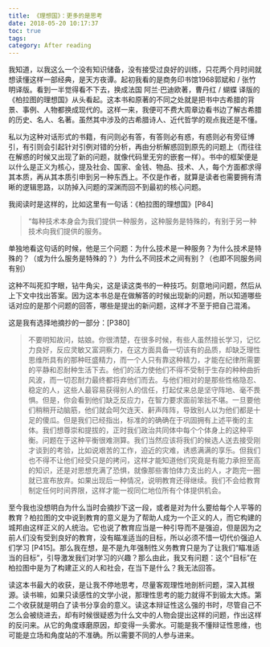 ```yaml
---
title: 《理想国》：更多的是思考
date: 2018-05-20 10:17:37
toc: true
tags:
category: After reading
---
```

我知道，以我这么一个没有知识储备，没有接受过良好的训练，只花两个月时间就想读懂这样一部经典，是天方夜谭。<!--more-->起初我看的是商务印书馆1968郭斌和 / 张竹明译版。看到一半觉得看不下去，换成法国 阿兰·巴迪欧著，曹丹红 / 蝴蝶 译版的《柏拉图的理想国》从头看起。这本书和原著的不同之处就是把书中古希腊的背景、事例、人物都换成现代的。这样一来，我便可不费大周章边看书边了解古希腊的历史、名人、名著。虽然其中涉及的古希腊诗人、近代哲学的观点我还是不懂。

私以为这种对话形式的书籍，有问则必有答，有答则必有惑，有惑则必有旁征博引，有引则会引起针对引例对错的分析，再由分析解惑回到原先的问题上（而往往在解惑的时候又出现了新的问题，就像代码里无穷的嵌套一样）。书中的框架便是以什么是正义为核心，提及社会、国家、金钱、物品、技术、人，每个方面都求得其本质，再从其本质引申到另一种东西上。不仅是作者，就算是读者也需要拥有清晰的逻辑思路，以防掉入问题的深渊而回不到最初的核心问题。

我阅读时是这样的，比如这里有一句话：《柏拉图的理想国》[P84]

>“每种技术本身会为我们提供一种服务，这种服务是特殊的，有别于另一种技术向我们提供的服务。

单独地看这句话的时候，他是三个问题：为什么技术是一种服务？为什么技术是特殊的？（或为什么服务是特殊的？）为什么不同技术之间有别？（也即不同服务间有别）

这种不叫死扣字眼，钻牛角尖，这是读这类书的一种技巧。刻意地问问题，然后从上下文中找出答案。因为这本书总是在做解答的时候出现新的问题，所以知道哪些话对应的是那个问题的回答，哪些是提出的新问题，这样才不至于把自己混淆。

这是我有选择地摘抄的一部分：[P380]

>不要明知故问，姑娘。你很清楚，在很多时候，有些人虽然擅长学习，记忆力良好，反应灵敏又富洞察力，在这方面具备一切该有的品质，却缺乏理性思维所具有的那种旺盛精力，而一个人只有靠这种精力，才能在纪律所需要的平静和忍耐种生活下去。他们的活力使他们不得不受制于生存的种种曲折风波，而一切忍耐力最终都将弃他们而去。与他们相对的是那些性格隐忍、稳定的人，这些人最容易获得别人的信任，打起仗来总是坚守阵地、毫不畏惧。但是，你会看到他们缺乏反应力，在智力要求面前笨拙不堪。一旦要他们稍稍开动脑筋，他们就会呵欠连天、鼾声阵阵，导致别人以为他们都是十足的傻瓜。但是我们已经指出，标准的的确确在于巩固拥有上述平衡的主体。我们想尊崇和提拔的，正时我们政治共同体中每个个体身上的这种平衡。问题在于这种平衡很难测算。我们当然应该将我们的候选人送去接受刚才谈到的考验，比如说艰苦的工作，迫近的灾难，诱惑满满的享乐。但我们也不得不让他们经受只是的拷问，这样才能知道他们究竟是有能力承担至高的知识，还是对思想充满了恐惧，就像那些害怕体力支出的人，才跑完一圈就已宣布放弃。如果出现后一种情况，说明教育还得继续。我们不会给教育制定任何时间界限，这样才能一视同仁地位所有个体提供机会。

至今我也没想明白为什么当时会摘抄下这一段，或者是对为什么要给每个人平等的教育？柏拉图的文中说到教育的意义是为了帮助人成为一个正义的人，而它构建的城邦由这样正义的人统治。它也说了教育应当是一种引导而不是强迫，但是因为之前人们没有受到良好的教育，没有瞄准适当的目标，所以必须不惜一切代价强迫人们学习 [P415]。那么我在想，是不是九年强制性义务教育只是为了让我们“瞄准适当的目标”，引导激发我们对学习的兴趣？那么由此，我又有问题：这个“目标”在柏拉图中是为了构建正义的人和社会，在当下是什么？我无法回答。

读这本书最大的收获，是让我不停地思考，尽量客观理性地剖析问题，深入其根源。读书嘛，如果只读感性的文学小说，那理性思考的能力就得不到锻太大炼。第二个收获就是明白了读书分享会的意义。读这本辩证性这么强的书时，尽管自己不怎么会被绕进去，却有时候很疑惑为什么文中的人物会提出这样的问题，作出这样的反问来。从它的角度琢磨原因，却变得一头雾水。可能是我不懂辩证性思维，也可能是立场和角度站的不准确。所以需要不同的人参与进来。
